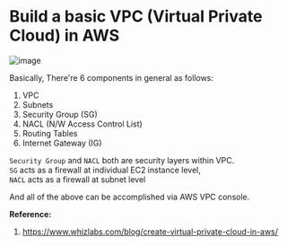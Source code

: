 # Build a basic VPC (Virtual Private Cloud) in AWS 

![image](https://user-images.githubusercontent.com/26399543/147407357-d423c0ab-2adb-4843-ab80-8c5ba46e8fc3.png)

Basically, There're 6 components in general as follows:  

1. VPC
2. Subnets
3. Security Group (SG)
4. NACL (N/W Access Control List)
5. Routing Tables
6. Internet Gateway (IG)

`Security Group` and `NACL` both are security layers within VPC.  
`SG` acts as a firewall at individual EC2 instance level,  
`NACL` acts as a firewall at subnet level  

And all of the above can be accomplished via AWS VPC console.  

**Reference:**  
1. https://www.whizlabs.com/blog/create-virtual-private-cloud-in-aws/

